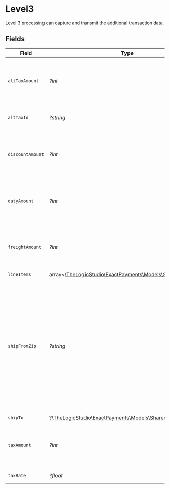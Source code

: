 # Level3

Level 3 processing can capture and transmit the additional transaction data.


## Fields

| Field                                                                                                                                                                                                   | Type                                                                                                                                                                                                    | Required                                                                                                                                                                                                | Description                                                                                                                                                                                             | Example                                                                                                                                                                                                 |
| ------------------------------------------------------------------------------------------------------------------------------------------------------------------------------------------------------- | ------------------------------------------------------------------------------------------------------------------------------------------------------------------------------------------------------- | ------------------------------------------------------------------------------------------------------------------------------------------------------------------------------------------------------- | ------------------------------------------------------------------------------------------------------------------------------------------------------------------------------------------------------- | ------------------------------------------------------------------------------------------------------------------------------------------------------------------------------------------------------- |
| `altTaxAmount`                                                                                                                                                                                          | *?int*                                                                                                                                                                                                  | :heavy_minus_sign:                                                                                                                                                                                      | The smallest currency units, for example, cents in USD.                                                                                                                                                 | 5                                                                                                                                                                                                       |
| `altTaxId`                                                                                                                                                                                              | *?string*                                                                                                                                                                                               | :heavy_minus_sign:                                                                                                                                                                                      | alt Tax identifier of the customer.                                                                                                                                                                     | a1b2c3                                                                                                                                                                                                  |
| `discountAmount`                                                                                                                                                                                        | *?int*                                                                                                                                                                                                  | :heavy_minus_sign:                                                                                                                                                                                      | The smallest currency units, for example, cents in USD.                                                                                                                                                 | 5                                                                                                                                                                                                       |
| `dutyAmount`                                                                                                                                                                                            | *?int*                                                                                                                                                                                                  | :heavy_minus_sign:                                                                                                                                                                                      | The smallest currency units, for example, cents in USD.                                                                                                                                                 | 5                                                                                                                                                                                                       |
| `freightAmount`                                                                                                                                                                                         | *?int*                                                                                                                                                                                                  | :heavy_minus_sign:                                                                                                                                                                                      | The smallest currency units, for example, cents in USD.                                                                                                                                                 | 5                                                                                                                                                                                                       |
| `lineItems`                                                                                                                                                                                             | array<[\TheLogicStudio\ExactPayments\Models\Shared\LineItem](../../models/shared/LineItem.md)>                                                                                                          | :heavy_minus_sign:                                                                                                                                                                                      | N/A                                                                                                                                                                                                     |                                                                                                                                                                                                         |
| `shipFromZip`                                                                                                                                                                                           | *?string*                                                                                                                                                                                               | :heavy_minus_sign:                                                                                                                                                                                      | The postal code where the customer is located. Five-digit (example: 33558) or nine-digit (33558-3321) format is acceptable for the USA. Six digit(A0A 0A0) or (A0A0A0) format is acceptable for Canada. | 91710                                                                                                                                                                                                   |
| `shipTo`                                                                                                                                                                                                | [?\TheLogicStudio\ExactPayments\Models\Shared\ShipTo](../../models/shared/ShipTo.md)                                                                                                                    | :heavy_minus_sign:                                                                                                                                                                                      | N/A                                                                                                                                                                                                     |                                                                                                                                                                                                         |
| `taxAmount`                                                                                                                                                                                             | *?int*                                                                                                                                                                                                  | :heavy_minus_sign:                                                                                                                                                                                      | The smallest currency units, for example, cents in USD.                                                                                                                                                 | 5                                                                                                                                                                                                       |
| `taxRate`                                                                                                                                                                                               | *?float*                                                                                                                                                                                                | :heavy_minus_sign:                                                                                                                                                                                      | Tax rate for the Order.                                                                                                                                                                                 | 0.5                                                                                                                                                                                                     |